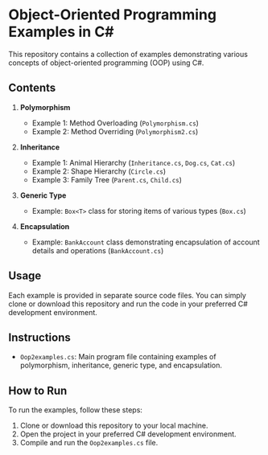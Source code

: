 # Object-Oriented Programming Examples in C#

This repository contains a collection of examples demonstrating various concepts of object-oriented programming (OOP) using C#.

## Contents

1. **Polymorphism**
    - Example 1: Method Overloading (`Polymorphism.cs`)
    - Example 2: Method Overriding (`Polymorphism2.cs`)

2. **Inheritance**
    - Example 1: Animal Hierarchy (`Inheritance.cs`, `Dog.cs`, `Cat.cs`)
    - Example 2: Shape Hierarchy (`Circle.cs`)
    - Example 3: Family Tree (`Parent.cs`, `Child.cs`)

3. **Generic Type**
    - Example: `Box<T>` class for storing items of various types (`Box.cs`)

4. **Encapsulation**
    - Example: `BankAccount` class demonstrating encapsulation of account details and operations (`BankAccount.cs`)

## Usage

Each example is provided in separate source code files. You can simply clone or download this repository and run the code in your preferred C# development environment.

## Instructions

- `Oop2examples.cs`: Main program file containing examples of polymorphism, inheritance, generic type, and encapsulation.

## How to Run

To run the examples, follow these steps:

1. Clone or download this repository to your local machine.
2. Open the project in your preferred C# development environment.
3. Compile and run the `Oop2examples.cs` file.
